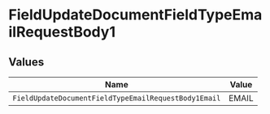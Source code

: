 # FieldUpdateDocumentFieldTypeEmailRequestBody1


## Values

| Name                                                 | Value                                                |
| ---------------------------------------------------- | ---------------------------------------------------- |
| `FieldUpdateDocumentFieldTypeEmailRequestBody1Email` | EMAIL                                                |